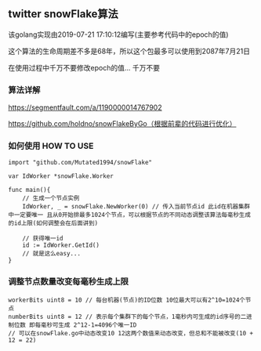 ## twitter snowFlake算法

该golang实现由2019-07-21 17:10:12编写(主要参考代码中的epoch的值)  

这个算法的生命周期差不多是68年，所以这个包最多可以使用到2087年7月21日

在使用过程中千万不要修改epoch的值... 千万不要  
  
### 算法详解  
https://segmentfault.com/a/1190000014767902

https://github.com/holdno/snowFlakeByGo（根据前辈的代码进行优化）
  
### 如何使用 HOW TO USE  
``` golang
import "github.com/Mutated1994/snowFlake"

var IdWorker *snowFlake.Worker

func main(){
	// 生成一个节点实例
	IdWorker, _ = snowFlake.NewWorker(0) // 传入当前节点id 此id在机器集群中一定要唯一 且从0开始排最多1024个节点，可以根据节点的不同动态调整该算法每毫秒生成的id上限(如何调整会在后面讲到)  
	
	// 获得唯一id
	id := IdWorker.GetId()
	// 就是这么easy...
}
```

### 调整节点数量改变每毫秒生成上限  
``` golang
workerBits uint8 = 10 // 每台机器(节点)的ID位数 10位最大可以有2^10=1024个节点
numberBits uint8 = 12 // 表示每个集群下的每个节点，1毫秒内可生成的id序号的二进制位数 即每毫秒可生成 2^12-1=4096个唯一ID
// 可以在snowFlake.go中动态改变10 12这两个数值来动态改变，但总和不能被改变(10 + 12 = 22)
```